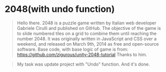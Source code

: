 # 2048(with undo function)
> Hello there. 
> 2048 is a puzzle game written by Italian web developer Gabriele Cirulli and published on GitHub. The objective of the game is to slide numbered tiles on a grid to combine them until reaching the number 2048. It was originally written in JavaScript and CSS over a weekend, and released on March 9th, 2014 as free and open-source software.
> Base code, with base logic of game is from: https://github.com/zigurous/unity-2048-tutorial
Thanks to him.

> My task was update project with "Undo" function. And it's done. 
